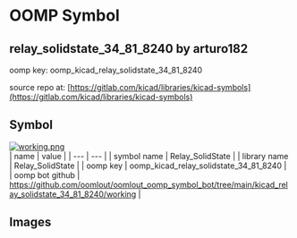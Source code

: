 # OOMP Symbol  
## relay_solidstate_34_81_8240  by arturo182  
  
oomp key: oomp_kicad_relay_solidstate_34_81_8240  
  
source repo at: [https://gitlab.com/kicad/libraries/kicad-symbols](https://gitlab.com/kicad/libraries/kicad-symbols)  
## Symbol  
  
[![working.png](working_600.png)](working.png)  
| name | value | 
| --- | --- | 
| symbol name | Relay_SolidState | 
| library name | Relay_SolidState | 
| oomp key | oomp_kicad_relay_solidstate_34_81_8240 | 
| oomp bot github | https://github.com/oomlout/oomlout_oomp_symbol_bot/tree/main/kicad_relay_solidstate_34_81_8240/working | 
## Images  
